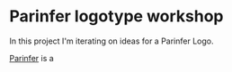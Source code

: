 # Parinfer logotype workshop

In this project I'm iterating on ideas for a Parinfer Logo. 

[Parinfer] is a 

[Parinfer]: https://github.com/parinfer/parinfer
[Parinfer-Rust]: https://github.com/parinfer-rust/parinfer-rust
